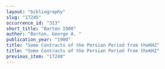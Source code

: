 ```yaml
---
layout: "bibliography"
slug: "17245"
occurrence_id: "313"
short_title: "Barton 1900"
author: "Barton, George A. "
publication_year: "1900"
title: "Some Contracts of the Persian Period from theKH2"
title: "Some Contracts of the Persian Period from theKH2"
previous_item: "17248"
---
```

